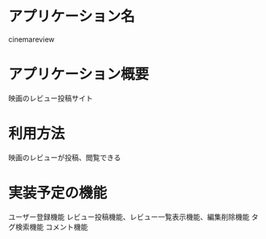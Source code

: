 
# アプリケーション名
cinemareview

# アプリケーション概要
映画のレビュー投稿サイト

# 利用方法
映画のレビューが投稿、閲覧できる

# 実装予定の機能
ユーザー登録機能
レビュー投稿機能、レビュー一覧表示機能、編集削除機能
タグ検索機能
コメント機能


